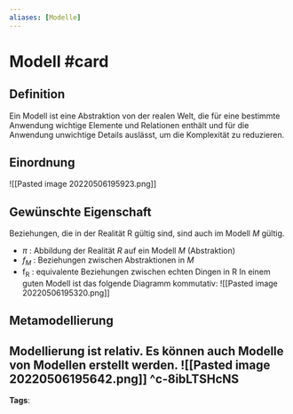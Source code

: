 ```yaml
---
aliases: [Modelle]
---
```


# Modell #card
## Definition
Ein Modell ist eine Abstraktion von der realen Welt, die für eine bestimmte Anwendung wichtige Elemente und Relationen enthält und für die Anwendung unwichtige Details auslässt, um die Komplexität zu reduzieren.
## Einordnung
![[Pasted image 20220506195923.png]]
## Gewünschte Eigenschaft
Beziehungen, die in der Realität $\mathrm{R}$ gültig sind, sind auch im Modell $M$ gültig.
- $\pi$ : Abbildung der Realität $R$ auf ein Modell $M$ (Abstraktion)
- $f_{M}$ : Beziehungen zwischen Abstraktionen in $M$
- $\mathrm{f}_{\mathrm{R}}$ : equivalente Beziehungen zwischen echten Dingen in $\mathrm{R}$ 
In einem guten Modell ist das folgende Diagramm kommutativ:
![[Pasted image 20220506195320.png]]
## Metamodellierung
Modellierung ist relativ. Es können auch Modelle von Modellen erstellt werden.
![[Pasted image 20220506195642.png]]
^c-8ibLTSHcNS
---
**Tags**: 
